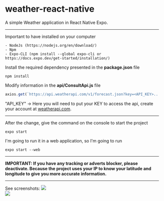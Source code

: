 # weather-react-native
A simple Weather application in React Native Expo.

---
Important to have installed on your computer
```
- NodeJs (https://nodejs.org/en/download/)
- Npm
- Expo-CLI (npm install --global expo-cli or https://docs.expo.dev/get-started/installation/)
```
Install the required dependency presented in the **package.json** file
```
npm install
```
Modify information in the **api/ConsultApi.js** file
```js
axios.get(`https://api.weatherapi.com/v1/forecast.json?key=<API_KEY>...`)
```
"API_KEY" -> Here you will need to put your KEY to access the api, create your account at [weatherapi.com](https://weatherapi.com).<br/>

---
After the change, give the command on the console to start the project
```
expo start
```
I'm going to run it in a web application, so I'm going to run
```
expo start --web
```

---
**IMPORTANT: If you have any tracking or adverts blocker, please deactivate. Because the project uses your IP to know your latitude and longitude to give you more accurate information.**

---
See screenshots:
<img wight="50%" src="https://i.imgur.com/6QVdWpl.png"/><br/>
<img wight="50%" src="https://i.imgur.com/7EBoU4n.png"/>
